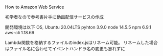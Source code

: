 How to Amazon Web Service

初学者なので参考書片手に動画配信サービスの作成

開発環境は以下
OS, Ubuntu 20.04LTS
pyhton 3.9.0
node 14.5.5
npm 6.9.1
aws-cli 1.18.69

Lambda関数を格納するファイルのindex.jsはリネーム可能。
リネームした場合はファイル名に合わせてイベントハンドラ名の変更も忘れずに
